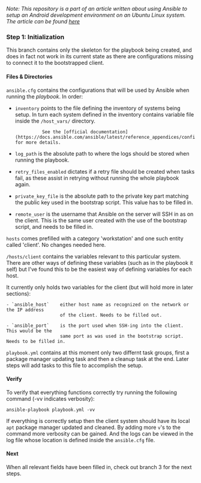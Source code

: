 _Note: This repository is a part of an article written about using Ansible to setup an Android development environment on an Ubuntu Linux system. The article can be found [here]()_

### Step 1: Initialization

This branch contains only the skeleton for the playbook being created, and does in fact not work in its current state as there are configurations missing to connect it to the bootstrapped client.

#### Files & Directories

`ansible.cfg` contains the configurations that will be used by Ansible when running the _playbook_. In order:

- `inventory` 	points to the file defining the inventory of systems being setup. 
				In turn each system defined in the inventory contains variable file 
				inside the `/host_vars/` directory. 

				See the [official documentation](https://docs.ansible.com/ansible/latest/reference_appendices/config.html) for more details.  

- `log_path` 	is the absolute path to where the logs should be stored when running the playbook.

- `retry_files_enabled` 	dictates if a retry file should be created when tasks
							fail, as these assist in retrying without running the
							whole playbook again.

- `private_key_file` 	is the absolute path to the private key part matching the 
						public key used in the bootstrap script. This value has to
						be filled in.

- `remote_user` 	is the username that Ansible on the server will SSH in as on
	 				the client. This is the same user created with the use of the
	 				bootstrap script, and needs to be filled in.


`hosts` comes prefilled with a category 'workstation' and one such entity called 'client'. No changes needed here.

`/hosts/client` contains the variables relevant to this particular system. There are other ways of defining these variables (such as in the playbook it self) but I've found this to be the easiest way of defining variables for each host. 

It currently only holds two variables for the client (but will hold more in later sections):

	- `ansible_host` 	either host name as recognized on the network or the IP address 
						of the client. Needs to be filled out.

	- `ansible_port` 	is the port used when SSH-ing into the client. This would be the 
						same port as was used in the bootstrap script. Needs to be filled in.

`playbook.yml` contains at this moment only two differnt task groups, first a package manager updating task and then a cleanup task at the end. Later steps will add tasks to this file to accomplish the setup.

#### Verify

To verify that everything functions correctly try running the following command (-vv indicates verbosity):

```shell
ansible-playbook playbook.yml -vv
```

If everything is correctly setup then the client system should have its local `apt` package manager updated and cleaned. By adding more `v`'s to the command more verbosity can be gained. And the logs can be viewed in the log file whose location is defined inside the `ansible.cfg` file.

#### Next

When all relevant fields have been filled in, check out branch 3 for the next steps.
